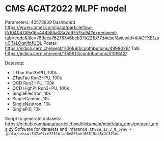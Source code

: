 # CMS ACAT2022 MLPF model

Parameters: 42573839
Dashboard: https://www.comet.com/jpata/particleflow-tf/10404749e16c444585a08a2c97575c94?experiment-tab=code&file=769cca76276746bcb37b221b77d4cbcf&viewId=diAOFXE1zsuCTaLOqnlfpfUQL
Poster: https://indico.cern.ch/event/1106990/contributions/4998026/
Talk: https://indico.cern.ch/event/1159913/contributions/5101642/

Datasets:
  - TTbar Run3+PU, 100k
  - ZTauTau Run3+PU, 100k
  - QCD Run3+PU, 100k
  - QCD HighPt Run3+PU, 100k
  - SingleElectron, 10k
  - SingleGamma, 10k
  - SingleNeutron, 10k
  - SinglePi0, 10k

Script to generate datasets: https://github.com/jpata/particleflow/blob/main/mlpf/data_cms/prepare_args.py
Software for datasets and inference: `CMSSW_12_3_0_pre6 + jpata/cmssw:547a0fce7251bfaa6e855aef068f5a45c2d321ec` 

